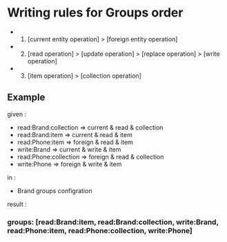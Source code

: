 # Writing rules for Groups order

 - 1) [current entity operation] > [foreign entity operation]
 - 2) [read operation] > [update operation] > [replace operation] > [write operation]
 - 3) [item operation] > [collection operation]

 ## Example

 given :
  - read:Brand:collection => current & read & collection
  - read:Brand:item => current & read & item
  - read:Phone:item => foreign & read & item
  - write:Brand => current & write & item
  - read:Phone:collection => foreign & read & collection
  - write:Phone => foreign & write & item

in :
 - Brand groups configration

result :

### groups: [read:Brand:item, read:Brand:collection, write:Brand, read:Phone:item, read:Phone:collection, write:Phone]
